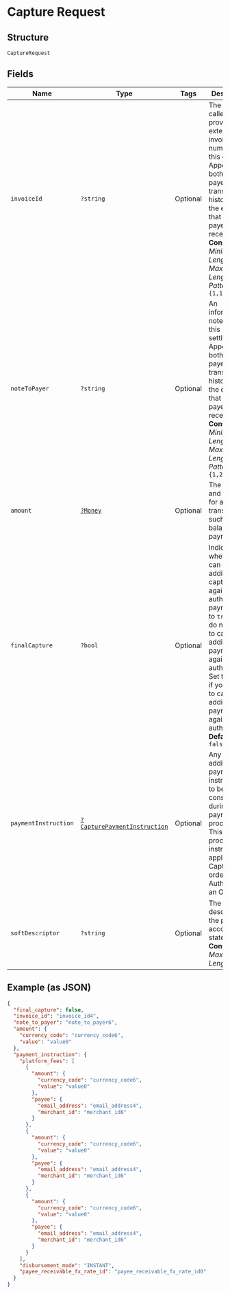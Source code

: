 
# Capture Request

## Structure

`CaptureRequest`

## Fields

| Name | Type | Tags | Description | Getter | Setter |
|  --- | --- | --- | --- | --- | --- |
| `invoiceId` | `?string` | Optional | The API caller-provided external invoice number for this order. Appears in both the payer's transaction history and the emails that the payer receives.<br>**Constraints**: *Minimum Length*: `1`, *Maximum Length*: `127`, *Pattern*: `^.{1,127}$` | getInvoiceId(): ?string | setInvoiceId(?string invoiceId): void |
| `noteToPayer` | `?string` | Optional | An informational note about this settlement. Appears in both the payer's transaction history and the emails that the payer receives.<br>**Constraints**: *Minimum Length*: `1`, *Maximum Length*: `255`, *Pattern*: `^.{1,255}$` | getNoteToPayer(): ?string | setNoteToPayer(?string noteToPayer): void |
| `amount` | [`?Money`](../../doc/models/money.md) | Optional | The currency and amount for a financial transaction, such as a balance or payment due. | getAmount(): ?Money | setAmount(?Money amount): void |
| `finalCapture` | `?bool` | Optional | Indicates whether you can make additional captures against the authorized payment. Set to `true` if you do not intend to capture additional payments against the authorization. Set to `false` if you intend to capture additional payments against the authorization.<br>**Default**: `false` | getFinalCapture(): ?bool | setFinalCapture(?bool finalCapture): void |
| `paymentInstruction` | [`?CapturePaymentInstruction`](../../doc/models/capture-payment-instruction.md) | Optional | Any additional payment instructions to be consider during payment processing. This processing instruction is applicable for Capturing an order or Authorizing an Order. | getPaymentInstruction(): ?CapturePaymentInstruction | setPaymentInstruction(?CapturePaymentInstruction paymentInstruction): void |
| `softDescriptor` | `?string` | Optional | The payment descriptor on the payer's account statement.<br>**Constraints**: *Maximum Length*: `22` | getSoftDescriptor(): ?string | setSoftDescriptor(?string softDescriptor): void |

## Example (as JSON)

```json
{
  "final_capture": false,
  "invoice_id": "invoice_id4",
  "note_to_payer": "note_to_payer6",
  "amount": {
    "currency_code": "currency_code6",
    "value": "value0"
  },
  "payment_instruction": {
    "platform_fees": [
      {
        "amount": {
          "currency_code": "currency_code6",
          "value": "value0"
        },
        "payee": {
          "email_address": "email_address4",
          "merchant_id": "merchant_id6"
        }
      },
      {
        "amount": {
          "currency_code": "currency_code6",
          "value": "value0"
        },
        "payee": {
          "email_address": "email_address4",
          "merchant_id": "merchant_id6"
        }
      },
      {
        "amount": {
          "currency_code": "currency_code6",
          "value": "value0"
        },
        "payee": {
          "email_address": "email_address4",
          "merchant_id": "merchant_id6"
        }
      }
    ],
    "disbursement_mode": "INSTANT",
    "payee_receivable_fx_rate_id": "payee_receivable_fx_rate_id0"
  }
}
```

